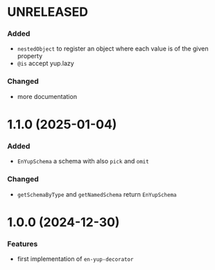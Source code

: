 # UNRELEASED
### Added

- `nestedObject` to register an object where each value is of the given property
- `@is` accept yup.lazy

### Changed

- more documentation

# 1.1.0 (2025-01-04)

### Added

- `EnYupSchema` a schema with also `pick` and `omit`

### Changed

- `getSchemaByType` and `getNamedSchema` return `EnYupSchema`

# 1.0.0 (2024-12-30)

### Features

- first implementation of `en-yup-decorator`
